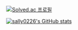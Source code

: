 [![Solved.ac
프로필](http://mazassumnida.wtf/api/generate_badge?boj=kim7824)](https://solved.ac/kim7824)


[![sally0226's GitHub stats](https://github-readme-stats.vercel.app/api?username=sally0226&count_private=true)](https://github.com/k0723/github-readme-stats)
